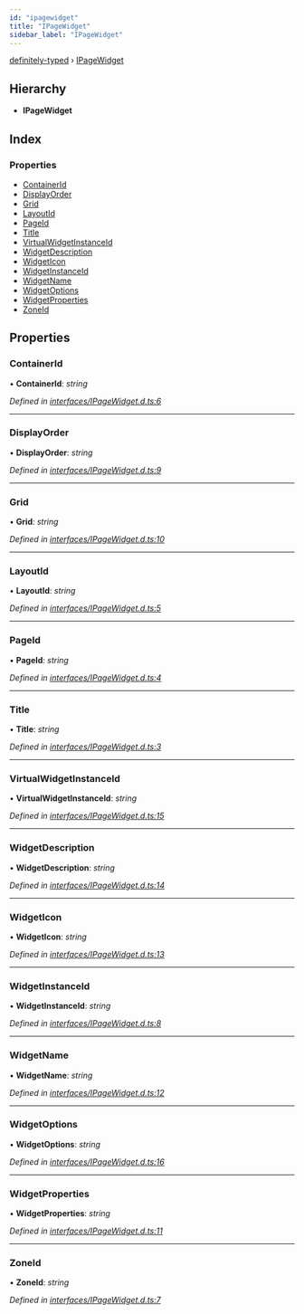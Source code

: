 ```yaml
---
id: "ipagewidget"
title: "IPageWidget"
sidebar_label: "IPageWidget"
---
```


[definitely-typed](../index.md) › [IPageWidget](ipagewidget.md)

## Hierarchy

* **IPageWidget**

## Index

### Properties

* [ContainerId](ipagewidget.md#containerid)
* [DisplayOrder](ipagewidget.md#displayorder)
* [Grid](ipagewidget.md#grid)
* [LayoutId](ipagewidget.md#layoutid)
* [PageId](ipagewidget.md#pageid)
* [Title](ipagewidget.md#title)
* [VirtualWidgetInstanceId](ipagewidget.md#virtualwidgetinstanceid)
* [WidgetDescription](ipagewidget.md#widgetdescription)
* [WidgetIcon](ipagewidget.md#widgeticon)
* [WidgetInstanceId](ipagewidget.md#widgetinstanceid)
* [WidgetName](ipagewidget.md#widgetname)
* [WidgetOptions](ipagewidget.md#widgetoptions)
* [WidgetProperties](ipagewidget.md#widgetproperties)
* [ZoneId](ipagewidget.md#zoneid)

## Properties

###  ContainerId

• **ContainerId**: *string*

*Defined in [interfaces/IPageWidget.d.ts:6](https://github.com/DefinitelyTyped/DefinitelyTyped/blob/0b97a539e8/types/akumina-core/interfaces/IPageWidget.d.ts#L6)*

___

###  DisplayOrder

• **DisplayOrder**: *string*

*Defined in [interfaces/IPageWidget.d.ts:9](https://github.com/DefinitelyTyped/DefinitelyTyped/blob/0b97a539e8/types/akumina-core/interfaces/IPageWidget.d.ts#L9)*

___

###  Grid

• **Grid**: *string*

*Defined in [interfaces/IPageWidget.d.ts:10](https://github.com/DefinitelyTyped/DefinitelyTyped/blob/0b97a539e8/types/akumina-core/interfaces/IPageWidget.d.ts#L10)*

___

###  LayoutId

• **LayoutId**: *string*

*Defined in [interfaces/IPageWidget.d.ts:5](https://github.com/DefinitelyTyped/DefinitelyTyped/blob/0b97a539e8/types/akumina-core/interfaces/IPageWidget.d.ts#L5)*

___

###  PageId

• **PageId**: *string*

*Defined in [interfaces/IPageWidget.d.ts:4](https://github.com/DefinitelyTyped/DefinitelyTyped/blob/0b97a539e8/types/akumina-core/interfaces/IPageWidget.d.ts#L4)*

___

###  Title

• **Title**: *string*

*Defined in [interfaces/IPageWidget.d.ts:3](https://github.com/DefinitelyTyped/DefinitelyTyped/blob/0b97a539e8/types/akumina-core/interfaces/IPageWidget.d.ts#L3)*

___

###  VirtualWidgetInstanceId

• **VirtualWidgetInstanceId**: *string*

*Defined in [interfaces/IPageWidget.d.ts:15](https://github.com/DefinitelyTyped/DefinitelyTyped/blob/0b97a539e8/types/akumina-core/interfaces/IPageWidget.d.ts#L15)*

___

###  WidgetDescription

• **WidgetDescription**: *string*

*Defined in [interfaces/IPageWidget.d.ts:14](https://github.com/DefinitelyTyped/DefinitelyTyped/blob/0b97a539e8/types/akumina-core/interfaces/IPageWidget.d.ts#L14)*

___

###  WidgetIcon

• **WidgetIcon**: *string*

*Defined in [interfaces/IPageWidget.d.ts:13](https://github.com/DefinitelyTyped/DefinitelyTyped/blob/0b97a539e8/types/akumina-core/interfaces/IPageWidget.d.ts#L13)*

___

###  WidgetInstanceId

• **WidgetInstanceId**: *string*

*Defined in [interfaces/IPageWidget.d.ts:8](https://github.com/DefinitelyTyped/DefinitelyTyped/blob/0b97a539e8/types/akumina-core/interfaces/IPageWidget.d.ts#L8)*

___

###  WidgetName

• **WidgetName**: *string*

*Defined in [interfaces/IPageWidget.d.ts:12](https://github.com/DefinitelyTyped/DefinitelyTyped/blob/0b97a539e8/types/akumina-core/interfaces/IPageWidget.d.ts#L12)*

___

###  WidgetOptions

• **WidgetOptions**: *string*

*Defined in [interfaces/IPageWidget.d.ts:16](https://github.com/DefinitelyTyped/DefinitelyTyped/blob/0b97a539e8/types/akumina-core/interfaces/IPageWidget.d.ts#L16)*

___

###  WidgetProperties

• **WidgetProperties**: *string*

*Defined in [interfaces/IPageWidget.d.ts:11](https://github.com/DefinitelyTyped/DefinitelyTyped/blob/0b97a539e8/types/akumina-core/interfaces/IPageWidget.d.ts#L11)*

___

###  ZoneId

• **ZoneId**: *string*

*Defined in [interfaces/IPageWidget.d.ts:7](https://github.com/DefinitelyTyped/DefinitelyTyped/blob/0b97a539e8/types/akumina-core/interfaces/IPageWidget.d.ts#L7)*
